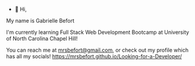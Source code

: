- 👋 Hi, 

My name is Gabrielle Befort 

I'm currently learning Full Stack Web Development Bootcamp at University of North Carolina Chapel Hill! 


You can reach me at mrsbefort@gmail.com, or check out my profile which has all my socials! https://mrsbefort.github.io/Looking-for-a-Developer/ 

<!---
mrsbefort/mrsbefort is a ✨ special ✨ repository because its `README.md` (this file) appears on your GitHub profile.
You can click the Preview link to take a look at your changes.
--->
